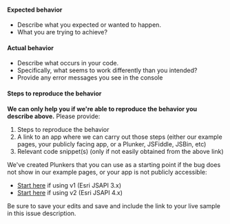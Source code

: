 #### Expected behavior

- Describe what you expected or wanted to happen.
- What you are trying to achieve?

#### Actual behavior

- Describe what occurs in your code.
- Specifically, what seems to work differently than you intended?
- Provide any error messages you see in the console

#### Steps to reproduce the behavior

**We can only help you if we're able to reproduce the behavior you describe above.** Please provide:

1. Steps to reproduce the behavior
2. A link to an app where we can carry out those steps (either our example pages, your publicly facing app, or a Plunker, JSFiddle, JSBin, etc)
3. Relevant code snippet(s) (only if not easily obtained from the above link)

We've created Plunkers that you can use as a starting point if the bug does not show in our example pages, or your app is not publicly accessible:
- [Start here](https://plnkr.co/edit/tvyKCU?p=preview) if using v1 (Esri JSAPI 3.x)
- [Start here](https://plnkr.co/edit/UGv7v5?p=preview) if using v2 (Esri JSAPI 4.x)

Be sure to save your edits and save and include the link to your live sample in this issue description.
